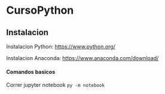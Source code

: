 # CursoPython

## Instalacion

Instalacion Python: https://www.python.org/

Instalacion Anaconda: https://www.anaconda.com/download/

#### Comandos basicos

Correr jupyter notebook `py -m notebook`
